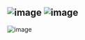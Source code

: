 ![image](https://user-images.githubusercontent.com/57319180/206355528-8d1c1d79-02ee-4c29-89ac-f8a129d6b6e4.png)
![image](https://user-images.githubusercontent.com/57319180/206355563-cad1a4f2-4a16-42a2-86eb-b0a414ffb908.png)
--------------------------------------------
![image](https://user-images.githubusercontent.com/57319180/206355622-d8cc776d-2294-4281-88a6-604fbc400166.png)
